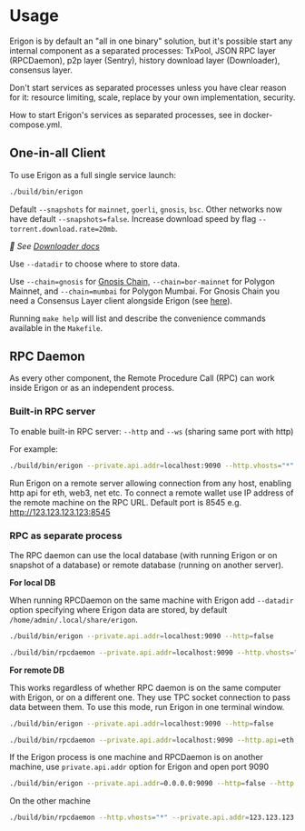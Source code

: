 # Usage


Erigon is by default an "all in one binary" solution, but it's possible start any internal component as a separated processes: TxPool, JSON RPC layer (RPCDaemon), p2p layer (Sentry), history download layer (Downloader), consensus layer.

Don't start services as separated processes unless you have clear reason for it: resource limiting, scale, replace by your own implementation, security. 

How to start Erigon's services as separated processes, see in docker-compose.yml.

## One-in-all Client

To use Erigon as a full single service launch:

```bash
./build/bin/erigon
```

Default ``--snapshots`` for ``mainnet``, ``goerli``, ``gnosis``, ``bsc``. Other networks now have default ``--snapshots=false``. Increase
download speed by flag ``--torrent.download.rate=20mb``.

*🔬 See [Downloader docs](./cmd/downloader/readme.md)*

Use ``--datadir`` to choose where to store data.

Use ``--chain=gnosis`` for [Gnosis Chain](https://www.gnosis.io), ``--chain=bor-mainnet`` for Polygon Mainnet, and ``--chain=mumbai`` for Polygon Mumbai.
For Gnosis Chain you need a Consensus Layer client alongside Erigon (see [here](https://docs.gnosischain.com/node/guide/beacon)).

Running ``make help`` will list and describe the convenience commands available in the ``Makefile``.

## RPC Daemon

As every other component, the Remote Procedure Call (RPC) can work inside Erigon or as an independent process.

### Built-in RPC server

To enable built-in RPC server: ``--http`` and ``--ws`` (sharing same port with http)

For example:
```bash
./build/bin/erigon --private.api.addr=localhost:9090 --http.vhosts="*" --http.addr="0.0.0.0" --http.api=eth,web3,net,debug,trace,txpool
```
Run Erigon on a remote server allowing connection from any host, enabling http api for eth, web3, net etc. To connect a remote wallet use IP address of the remote machine on the RPC URL. Default port is 8545 e.g. http://123.123.123.123:8545

### RPC as separate process

The RPC daemon can use the local database (with running Erigon or on snapshot of a database) or remote database (running on another server). 

**For local DB**

When running RPCDaemon on the same machine with Erigon add ``--datadir`` option specifying where Erigon data are stored, by default ``/home/admin/.local/share/erigon``.

```bash
./build/bin/erigon --private.api.addr=localhost:9090 --http=false

./build/bin/rpcdaemon --private.api.addr=localhost:9090 --http.vhosts="*" --http.addr="0.0.0.0" --http.api=eth,erigon,web3,net,debug,trace,txpool —-datadir=/home/admin/.local/share/erigon
```

**For remote DB**

This works regardless of whether RPC daemon is on the same computer with Erigon, or on a different one. They use TPC socket connection to pass data between them. To use this mode, run Erigon in one terminal window.

```bash
./build/bin/erigon --private.api.addr=localhost:9090 --http=false

./build/bin/rpcdaemon --private.api.addr=localhost:9090 --http.api=eth,erigon,web3,net,debug,trace,txpool
```
If the Erigon process is one machine and RPCDaemon is on another machine, use ``private.api.addr`` option for Erigon and open port 9090

```bash
./build/bin/erigon --private.api.addr=0.0.0.0:9090 --http=false --http.vhosts="*" --http.addr="0.0.0.0"
```

On the other machine

```bash
./build/bin/rpcdaemon --http.vhosts="*" --private.api.addr=123.123.123.123:9090 --http.api=eth,erigon,web3,net,debug,trace,txpool
```










